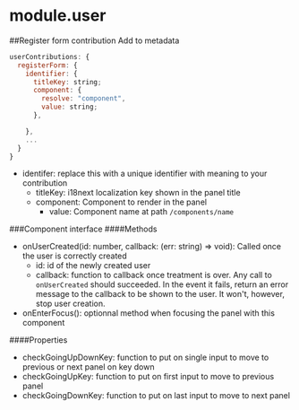 module.user
===========


##Register form contribution
Add to metadata
```js
userContributions: {
  registerForm: {
    identifier: {
      titleKey: string;
      component: {
        resolve: "component",
        value: string;
      },

    },
    ...
  }
}
```
- identifer: replace this with a unique identifier with meaning to your contribution
  - titleKey: i18next localization key shown in the panel title
  - component: Component to render in the panel
    - value: Component name at path `/components/name`

###Component interface
####Methods
- onUserCreated(id: number, callback: (err: string) => void): Called once the user is correctly created
  - id: id of the newly created user
  - callback: function to callback once treatment is over. Any call to `onUserCreated` should succeeded. In the event it fails, return an error message to the callback to be shown to the user. It won't, however, stop user creation.
- onEnterFocus(): optionnal method when focusing the panel with this component

####Properties
- checkGoingUpDownKey: function to put on single input to move to previous or next panel on key down
- checkGoingUpKey: function to put on first input to move to previous panel
- checkGoingDownKey: function to put on last input to move to next panel

